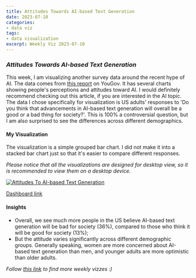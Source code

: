 ```yaml
---
title: Attitudes Towards AI-based Text Generation
date: 2023-07-10
categories:
- data viz
tags:
- data visualization
excerpt: Weekly Viz 2023-07-10
---
```


### *Attitudes Towards AI-based Text Generation*

This week, I am visualizing another survey data around the recent hype of AI. The data comes from [this report](https://today.yougov.com/topics/technology/articles-reports/2023/02/01/what-americans-think-about-chatgpt-and-ai-text) on YouGov. It has several charts showing people's perceptions and attitudes toward AI. I would definitely recommend checking out this article, if you are interested in the AI topic. The data I chose specifically for visualization is US adults' responses to 'Do you think that advancements in AI-based text generation will overall be a good or a bad thing for society?'. This is 100% a controversial question, but I am also surprised to see the differences across different demographics.  

#### My Visualization

The visualization is a simple grouped bar chart. I did not make it into a stacked bar chart just so that it's easier to compare different responses.  

*Please notice that all the visualizations are designed for desktop view, so it is recommended to view them on a desktop device.*  

<div class='tableauPlaceholder' id='viz1689051605564' style='position: relative'>
  <noscript><a href='#'>
    <img alt='Attitudes To AI-based Text Generation ' src='https:&#47;&#47;public.tableau.com&#47;static&#47;images&#47;20&#47;20230710AttitudesTowardsAI-basedTextGeneration&#47;AttitudesToAI-basedTextGeneration&#47;1_rss.png' style='border: none' />
  </a></noscript>
  <object class='tableauViz'  style='display:none;'>
    <param name='host_url' value='https%3A%2F%2Fpublic.tableau.com%2F' />
    <param name='embed_code_version' value='3' />
    <param name='site_root' value='' />
    <param name='name' value='20230710AttitudesTowardsAI-basedTextGeneration&#47;AttitudesToAI-basedTextGeneration' />
    <param name='tabs' value='no' />
    <param name='toolbar' value='yes' />
    <param name='static_image' value='https:&#47;&#47;public.tableau.com&#47;static&#47;images&#47;20&#47;20230710AttitudesTowardsAI-basedTextGeneration&#47;AttitudesToAI-basedTextGeneration&#47;1.png' />
    <param name='animate_transition' value='yes' />
    <param name='display_static_image' value='yes' />
    <param name='display_spinner' value='yes' />
    <param name='display_overlay' value='yes' />
    <param name='display_count' value='yes' />
    <param name='language' value='en-US' />
    <param name='filter' value='publish=yes' />
  </object></div>         
  <script type='text/javascript'>        
    var divElement = document.getElementById('viz1689051605564');    
    var vizElement = divElement.getElementsByTagName('object')[0];           
    if ( divElement.offsetWidth > 800 ) { vizElement.style.width='800px';vizElement.style.height='527px';} else if ( divElement.offsetWidth > 500 ) { vizElement.style.width='800px';vizElement.style.height='527px';} else { vizElement.style.width='100%';vizElement.style.height='727px';}        
    var scriptElement = document.createElement('script');       
    scriptElement.src = 'https://public.tableau.com/javascripts/api/viz_v1.js';     
    vizElement.parentNode.insertBefore(scriptElement, vizElement);         
  </script>  

[Dashboard link](https://public.tableau.com/views/20230710AttitudesTowardsAI-basedTextGeneration/AttitudesToAI-basedTextGeneration?:language=en-US&publish=yes&:display_count=n&:origin=viz_share_link)
  
#### Insights
* Overall, we see much more people in the US believe AI-based text generation will be bad for society (36%), compared to those who think it will be good for society (13%);
* But the attitude varies significantly across different demographic groups. Generally speaking, women are more concerned about AI-based text generation than men, and younger adults are more optimistic than older adults.  
  
*Follow [this link](https://yudong-94.github.io/personal-website/project/WeeklyViz2023/) to find more weekly vizzes :)*
